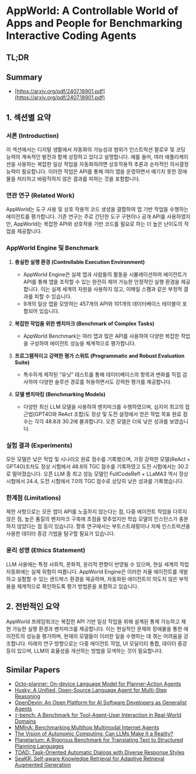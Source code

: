 # AppWorld: A Controllable World of Apps and People for Benchmarking Interactive Coding Agents
## TL;DR
## Summary
- [https://arxiv.org/pdf/2407.18901.pdf](https://arxiv.org/pdf/2407.18901.pdf)

## 1. 섹션별 요약

### 서론 (Introduction)
이 섹션에서는 디지털 생활에서 자동화의 가능성과 범위가 인스트럭션 팔로우 및 코딩 능력의 계속적인 발전과 함께 성장하고 있다고 설명합니다. 예를 들어, 여러 애플리케이션을 사용하는 복잡한 일상 작업을 자동화하려면 상호작용적 추론과 순차적인 의사결정 능력이 필요합니다. 이러한 작업은 API를 통해 여러 앱을 운영하면서 예기치 못한 장애물을 처리하고 바람직하지 않은 결과를 피하는 것을 포함합니다.
  
### 연관 연구 (Related Work)
AppWorld는 도구 사용 및 상호 작용적 코드 생성을 결합하여 앱 기반 작업을 수행하는 에이전트를 평가합니다. 기존 연구는 주로 간단한 도구 구현이나 공개 API를 사용하였지만, AppWorld는 복잡한 API와 상호작용 기반 코드를 필요로 하는 더 높은 난이도의 작업을 제공합니다.

### AppWorld Engine 및 Benchmark
1) **충실한 실행 환경 (Controllable Execution Environment)**
   - AppWorld Engine은 실제 앱과 사람들의 활동을 시뮬레이션하여 에이전트가 API를 통해 앱을 조작할 수 있는 완전히 제어 가능한 안정적인 실행 환경을 제공합니다. 이는 실제 세계의 자원을 사용하지 않고, 이메일 스팸과 같은 부정적 결과를 피할 수 있습니다.
   - 9개의 일상 앱을 모방하는 457개의 API와 101개의 데이터베이스 테이블이 포함되어 있습니다.

2) **복잡한 작업을 위한 벤치마크 (Benchmark of Complex Tasks)**
   - AppWorld Benchmark는 여러 앱과 많은 API를 사용하여 다양한 복잡한 작업을 구성하여 에이전트 성능을 체계적으로 평가합니다.

3) **프로그램적이고 강력한 평가 스위트 (Programmatic and Robust Evaluation Suite)**
   - 특수하게 제작된 “유닛” 테스트를 통해 데이터베이스의 항목과 변화를 직접 검사하여 다양한 솔루션 경로를 허용하면서도 강력한 평가를 제공합니다.

4) **모델 벤치마킹 (Benchmarking Models)**
   - 다양한 최신 LLM 모델을 사용하여 벤치마크를 수행하였으며, 심지어 최고의 접근법(GPT4O와 ReAct 조합)도 정상 및 도전 설정에서 얻은 작업 목표 완료 점수는 각각 48.8과 30.2에 불과합니다. 오픈 모델은 더욱 낮은 성과를 보였습니다.

### 실험 결과 (Experiments)
모든 모델은 낮은 작업 및 시나리오 완료 점수를 기록했으며, 가장 강력한 모델(ReAct + GPT4O)조차도 정상 시험에서 48.8의 TGC 점수를 기록하였고 도전 시험에서는 30.2로 떨어졌습니다. 오픈 LLM 중 최고 성능 모델인 FullCodeRefl + LLaMA3 역시 정상 시험에서 24.4, 도전 시험에서 7.0의 TGC 점수로 상당히 낮은 성과를 기록했습니다.

### 한계점 (Limitations)
제한 사항으로는 모든 앱이 API를 노출하지 않는다는 점, 다중 에이전트 작업을 다루지 않은 점, 높은 품질의 벤치마크 구축에 초점을 맞추었지만 학습 모델의 인스턴스가 충분하지 않았다는 점 등이 있습니다. 향후 연구에서는 부트스트래핑이나 자체 인스트럭션을 사용한 데이터 증강 기법을 탐구할 필요가 있습니다.

### 윤리 성명 (Ethics Statement)
LLM 사용에는 특정 사회적, 문화적, 윤리적 편향이 반영될 수 있으며, 현실 세계의 작업 자동화에는 실제 위험이 따릅니다. AppWorld Engine은 이러한 자율 에이전트를 개발하고 실험할 수 있는 샌드박스 환경을 제공하며, 자동화된 에이전트의 의도치 않은 부작용을 체계적으로 확인하도록 평가 방법론을 포함하고 있습니다.

## 2. 전반적인 요약
AppWorld 프레임워크는 복잡한 API 기반 일상 작업을 위해 설계된 통제 가능하고 재현 가능한 실행 환경과 벤치마크를 제공합니다. 이는 현실적인 문제와 장애물을 통한 에이전트의 성능을 평가하며, 현재의 모델들이 이러한 일을 수행하는 데 겪는 어려움을 강조합니다. 미래의 연구 방향으로는 다중 에이전트 작업, UI 모달리티 통합, 데이터 증강 등이 있으며, LLM의 효율성을 개선하는 방법을 모색하는 것이 필요합니다.

## Similar Papers
- [Octo-planner: On-device Language Model for Planner-Action Agents](2406.18082.md)
- [Husky: A Unified, Open-Source Language Agent for Multi-Step Reasoning](2406.06469.md)
- [OpenDevin: An Open Platform for AI Software Developers as Generalist Agents](2407.16741.md)
- [$τ$-bench: A Benchmark for Tool-Agent-User Interaction in Real-World Domains](2406.12045.md)
- [MMInA: Benchmarking Multihop Multimodal Internet Agents](2404.09992.md)
- [The Vision of Autonomic Computing: Can LLMs Make It a Reality?](2407.14402.md)
- [Planetarium: A Rigorous Benchmark for Translating Text to Structured Planning Languages](2407.03321.md)
- [TOAD: Task-Oriented Automatic Dialogs with Diverse Response Styles](2402.10137.md)
- [SeaKR: Self-aware Knowledge Retrieval for Adaptive Retrieval Augmented Generation](2406.19215.md)

